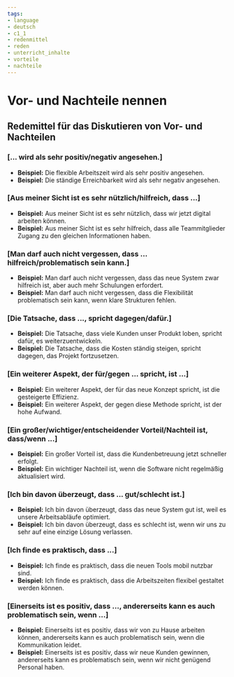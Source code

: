 ```yaml
---
tags:
- language
- deutsch
- c1_1
- redenmittel
- reden
- unterricht_inhalte
- vorteile
- nachteile
---
```


# Vor- und Nachteile nennen

## Redemittel für das Diskutieren von Vor- und Nachteilen

### [... wird als sehr positiv/negativ angesehen.]

- __Beispiel:__ Die flexible Arbeitszeit wird als sehr positiv angesehen.
- __Beispiel:__ Die ständige Erreichbarkeit wird als sehr negativ angesehen.

### [Aus meiner Sicht ist es sehr nützlich/hilfreich, dass ...]

- __Beispiel:__ Aus meiner Sicht ist es sehr nützlich, dass wir jetzt digital arbeiten können.
- __Beispiel:__ Aus meiner Sicht ist es sehr hilfreich, dass alle Teammitglieder Zugang zu den gleichen Informationen haben.

### [Man darf auch nicht vergessen, dass ... hilfreich/problematisch sein kann.]

- __Beispiel:__ Man darf auch nicht vergessen, dass das neue System zwar hilfreich ist, aber auch mehr Schulungen erfordert.
- __Beispiel:__ Man darf auch nicht vergessen, dass die Flexibilität problematisch sein kann, wenn klare Strukturen fehlen.

### [Die Tatsache, dass ..., spricht dagegen/dafür.]

- __Beispiel:__ Die Tatsache, dass viele Kunden unser Produkt loben, spricht dafür, es weiterzuentwickeln.
- __Beispiel:__ Die Tatsache, dass die Kosten ständig steigen, spricht dagegen, das Projekt fortzusetzen.

### [Ein weiterer Aspekt, der für/gegen ... spricht, ist ...]

- __Beispiel:__ Ein weiterer Aspekt, der für das neue Konzept spricht, ist die gesteigerte Effizienz.
- __Beispiel:__ Ein weiterer Aspekt, der gegen diese Methode spricht, ist der hohe Aufwand.

### [Ein großer/wichtiger/entscheidender Vorteil/Nachteil ist, dass/wenn ...]

- __Beispiel:__ Ein großer Vorteil ist, dass die Kundenbetreuung jetzt schneller erfolgt.
- __Beispiel:__ Ein wichtiger Nachteil ist, wenn die Software nicht regelmäßig aktualisiert wird.

### [Ich bin davon überzeugt, dass ... gut/schlecht ist.]

- __Beispiel:__ Ich bin davon überzeugt, dass das neue System gut ist, weil es unsere Arbeitsabläufe optimiert.
- __Beispiel:__ Ich bin davon überzeugt, dass es schlecht ist, wenn wir uns zu sehr auf eine einzige Lösung verlassen.

### [Ich finde es praktisch, dass ...]

- __Beispiel:__ Ich finde es praktisch, dass die neuen Tools mobil nutzbar sind.
- __Beispiel:__ Ich finde es praktisch, dass die Arbeitszeiten flexibel gestaltet werden können.

### [Einerseits ist es positiv, dass ..., andererseits kann es auch problematisch sein, wenn ...]

- __Beispiel:__ Einerseits ist es positiv, dass wir von zu Hause arbeiten können, andererseits kann es auch problematisch sein, wenn die Kommunikation leidet.
- __Beispiel:__ Einerseits ist es positiv, dass wir neue Kunden gewinnen, andererseits kann es problematisch sein, wenn wir nicht genügend Personal haben.
